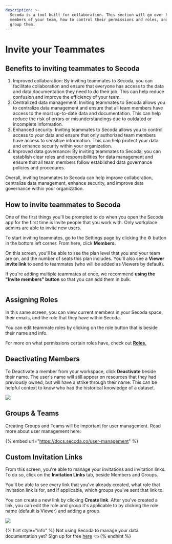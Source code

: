 ```yaml
---
description: >-
  Secoda is a tool built for collaboration. This section will go over how to add
  members of your team, how to control their permissions and roles, and how to
  group them.
---
```


# Invite your Teammates

## Benefits to inviting teammates to Secoda

1. Improved collaboration: By inviting teammates to Secoda, you can facilitate collaboration and ensure that everyone has access to the data and data documentation they need to do their job. This can help reduce confusion and improve the efficiency of your team.
2. Centralized data management: Inviting teammates to Secoda allows you to centralize data management and ensure that all team members have access to the most up-to-date data and documentation. This can help reduce the risk of errors or misunderstandings due to outdated or incomplete information.
3. Enhanced security: Inviting teammates to Secoda allows you to control access to your data and ensure that only authorized team members have access to sensitive information. This can help protect your data and enhance security within your organization.
4. Improved data governance: By inviting teammates to Secoda, you can establish clear roles and responsibilities for data management and ensure that all team members follow established data governance policies and procedures.

Overall, inviting teammates to Secoda can help improve collaboration, centralize data management, enhance security, and improve data governance within your organization.

## How to invite teammates to Secoda

One of the first things you'll be prompted to do when you open the Secoda app for the first time is invite people that you work with. Only workplace admins are able to invite new users.

To start inviting teammates, go to the Settings page by clicking the ⚙ button in the bottom left corner. From here, click **Members.**

On this screen, you'll be able to see the plan level that you and your team are on, and the number of seats this plan includes. You'll also see a **Viewer invite link** to send to teammates (who will be added as Viewers by default).

If you're adding multiple teammates at once, we recommend **using the "Invite members" button** so that you can add them in bulk.

<figure><img src="https://secoda-public-media-assets.s3.amazonaws.com/9d4df134-baef-46c9-960e-bf9261a29b66.png" alt=""><figcaption></figcaption></figure>

## Assigning Roles

In this same screen, you can view current members in your Secoda space, their emails, and the role that they have within Secoda.

You can edit teammate roles by clicking on the role button that is beside their name and info.&#x20;

For more on what permissions certain roles have, check out [**Roles.**](../../../user-management/roles/)

## Deactivating Members

To Deactivate a member from your workspace, click **Deactivate** beside their name. The user's name will still appear on resources that they had previously owned, but will have a strike through their name. This can be helpful context to know who had the historical knowledge of a dataset.

![](<https://secoda-public-media-assets.s3.amazonaws.com/06102896-2f76-4c6c-b45b-454c39ffb8f1.png>)

## Groups & Teams

Creating Groups and Teams will be important for user management. Read more about user management here:

{% embed url="https://docs.secoda.co/user-management" %}

## Custom Invitation Links

From this screen, you're able to manage your invitations and invitation links. To do so, click on the **Invitation Links** tab, beside Members and Groups.

You'll be able to see every link that you've already created, what role that invitation link is for, and if applicable, which groups you've sent that link to.

You can create a new link by clicking **Create link**. After you've created a link, you can edit the role and group it's applicable to by clicking the role name (default is Viewer) and adding a group.

![](https://secoda-public-media-assets.s3.amazonaws.com/ezgif.com-gif-maker%20\(3\).gif)

{% hint style="info" %}
Not using Secoda to manage your data documentation yet? Sign up for free [here](https://app.secoda.co/) 👈
{% endhint %}
